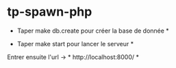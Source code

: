 # tp-spawn-php


* Taper make db.create pour créer la base de donnée *

* Taper make start pour lancer le serveur *

Entrer ensuite l'url -> * http://localhost:8000/ *